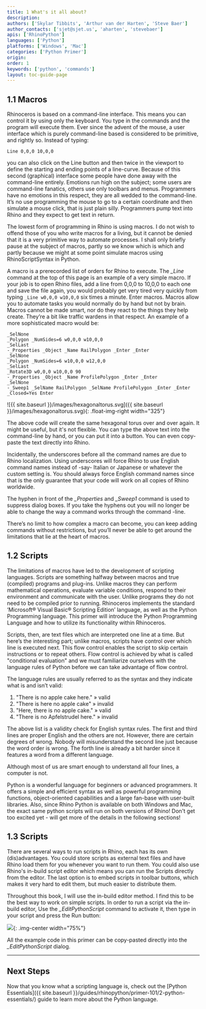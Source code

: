 ```yaml
---
title: 1 What's it all about?
description:
authors: ['Skylar Tibbits', 'Arthur van der Harten', 'Steve Baer']
author_contacts: ['sjet@sjet.us', 'aharten', 'stevebaer']
apis: ['RhinoPython']
languages: ['Python']
platforms: ['Windows', 'Mac']
categories: ['Python Primer']
origin:
order: 1
keywords: ['python', 'commands']
layout: toc-guide-page
---
```


## 1.1 Macros

Rhinoceros is based on a command-line interface. This means you can control it by using only the keyboard. You type in the commands and the program will execute them. Ever since the advent of the mouse, a user interface which is purely command-line based is considered to be primitive, and rightly so. Instead of typing:

```
Line 0,0,0 10,0,0
```
you can also click on the Line button and then twice in the viewport to define the starting and ending points of a line-curve. Because of this second (graphical) interface some people have done away with the
command-line entirely. Emotions run high on the subject; some users are command-line fanatics, others use only toolbars and menus. Programmers have no emotions in this respect, they are all wedded to the command-line. It’s no use programming the mouse to go to a certain coordinate and then simulate a mouse click, that is just plain silly. Programmers pump text into Rhino and they expect to get text in return.

The lowest form of programming in Rhino is using macros. I do not wish to offend those of you who write macros for a living, but it cannot be denied that it is a very primitive way to automate processes. I shall only briefly pause at the subject of macros, partly so we know which is which and partly because we might at some point simulate macros using RhinoScriptSyntax in Python.

A macro is a prerecorded list of orders for Rhino to execute. The *_Line* command at the top of this page is an example of a very simple macro. If your job is to open Rhino files, add a line from 0,0,0 to 10,0,0 to each one and save the file again, you would probably get very tired very quickly from typing `_Line w0,0,0 w10,0,0` six times a minute. Enter macros. Macros allow you to automate tasks you would normally do by hand but not by brain. Macros cannot be made smart, nor do they react to the things they help create. They’re a bit like traffic wardens in that respect. An example of a more sophisticated macro would be:


```
_SelNone
_Polygon _NumSides=6 w0,0,0 w10,0,0
_SelLast
-_Properties _Object _Name RailPolygon _Enter _Enter
_SelNone
_Polygon _NumSides=6 w10,0,0 w12,0,0
_SelLast
_Rotate3D w0,0,0 w10,0,0 90
-_Properties _Object _Name ProfilePolygon _Enter _Enter
_SelNone
-_Sweep1 _SelName RailPolygon _SelName ProfilePolygon _Enter _Enter _Closed=Yes Enter
```

![{{ site.baseurl }}/images/hexagonaltorus.svg]({{ site.baseurl }}/images/hexagonaltorus.svg){: .float-img-right width="325"}

The above code will create the same hexagonal torus over and over again. It might be useful, but it's not flexible. You can type the above text into the command-line by hand, or you can put it into a button. You can even copy-paste the text directly into Rhino.

Incidentally, the underscores before all the command names are due to Rhino localization. Using underscores will force Rhino to use English command names instead of -say- Italian or Japanese or whatever the custom setting is. You should always force English command names since that is the only guarantee that your code will work on all copies of Rhino worldwide.

The hyphen in front of the *_Properties* and *_Sweep1* command is used to suppress dialog boxes. If you take the hyphens out you will no longer be able to change the way a command works through the command -line.

There’s no limit to how complex a macro can become, you can keep adding commands without restrictions, but you’ll never be able to get around the limitations that lie at the heart of macros.

## 1.2 Scripts

The limitations of macros have led to the development of scripting languages. Scripts are something halfway between macros and true (compiled) programs and plug-ins. Unlike macros they can perform
mathematical operations, evaluate variable conditions, respond to their environment and communicate with the user. Unlike programs they do not need to be compiled prior to running. Rhinoceros implements the standard
‘Microsoft® Visual Basic® Scripting Edition’ language, as well as the Python Programming language.  This primer will introduce the Python Programming Language and how to utilize its functionality within Rhinoceros.

Scripts, then, are text files which are interpreted one line at a time. But here’s the interesting part; unlike macros, scripts have control over which line is executed next. This flow control enables the script to skip certain instructions or to repeat others. Flow control is achieved by what is called "conditional evaluation" and we must familiarize ourselves with the language rules of Python before we can take advantage of flow control.

The language rules are usually referred to as the syntax and they indicate what is and isn’t valid:

1. "There is no apple cake here."		» valid
1. "There is here no apple cake"		» invalid
1. "Here, there is no apple cake."		» valid
1. "There is no Apfelstrudel here."		» invalid

The above list is a validity check for English syntax rules. The first and third lines are proper English and the others are not. However, there are certain degrees of wrong. Nobody will misunderstand the second line just because the word order is wrong. The forth line is already a bit harder since it features a word from a different language.

Although most of us are smart enough to understand all four lines, a computer is not.

Python is a wonderful language for beginners or advanced programmers.  It offers a simple and efficient syntax as well as powerful programming functions, object-oriented capabilities and a large fan-base with user-built libraries.  Also, since Rhino Python is available on both Windows and Mac, the exact same python scripts will run on both versions of Rhino!  Don't get too excited yet - will get more of the details in the following sections!

## 1.3 Scripts

There are several ways to run scripts in Rhino, each has its own (dis)advantages. You could store scripts as external text files and have Rhino load them for you whenever you want to run them. You could also use Rhino's in-build script editor which means you can run the Scripts directly from the editor. The last option is to embed scripts in toolbar buttons, which makes it very hard to edit them, but much easier to distribute them.

Throughout this book, I will use the in-build editor method. I find this to be the best way to work on simple scripts. In order to run a script via the in-build editor,  Use the *_EditPythonScript* command to activate it, then type in your script and press the Run button:

<img src="{{ site.baseurl }}/images/primer-editscriptdialog-python.png">{: .img-center  width="75%"}

All the example code in this primer can be copy-pasted directly into the *_EditPythonScript* dialog.

---

## Next Steps

Now that you know what a scripting language is, check out the [Python Essentials]({{ site.baseurl }}/guides/rhinopython/primer-101/2-python-essentials/) guide to learn more about the Python language.
